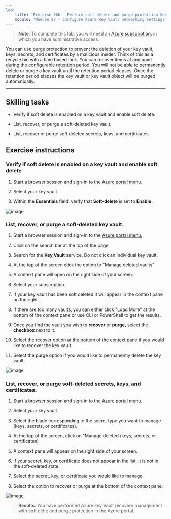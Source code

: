 ```yaml
---
lab:
    title: 'Exercise 06b - Perform soft-delete and purge protection key vault recovery'    
    module: 'Module 07 - Configure Azure Key Vault networking settings'
---
```



>**Note**: To complete this lab, you will need an [Azure subscription.](https://azure.microsoft.com/en-us/free/?azure-portal=true) in which you have administrative access. 


You can use purge protection to prevent the deletion of your key vault, keys, secrets, and certificates by a malicious insider. Think of this as a recycle bin with a time based lock. You can recover items at any point during the configurable retention period. You will not be able to permanently delete or purge a key vault until the retention period elapses. Once the retention period elapses the key vault or key vault object will be purged automatically.

---

## Skilling tasks

- Verify if soft delete is enabled on a key vault and enable soft delete.

- List, recover, or purge a soft-deleted key vault.

- List, recover or purge soft deleted secrets, keys, and certificates.

## Exercise instructions 

### Verify if soft delete is enabled on a key vault and enable soft delete

1. Start a browser session and sign-in to the [Azure portal menu.](https://portal.azure.com/)
   
2. Select your key vault.

3. Within the **Essentials** field, verify that **Soft-delete** is set to **Enable.**

![image](https://github.com/MicrosoftLearning/Secure-Azure-services-and-workloads-with-Microsoft-Cloud-Security-Benchmark/assets/91347931/06131a60-7f00-4764-a424-87ea41a78394)


### List, recover, or purge a soft-deleted key vault.

1. Start a browser session and sign-in to the [Azure portal menu.](https://portal.azure.com/)
   
2. Click on the search bar at the top of the page.

3. Search for the **Key Vault** service. Do not click an individual key vault.

4. At the top of the screen click the option to "Manage deleted vaults"

5. A context pane will open on the right side of your screen.

6. Select your subscription.

7. If your key vault has been soft deleted it will appear in the context pane on the right.

8. If there are too many vaults, you can either click "Load More" at the bottom of the context pane or use CLI or PowerShell to get the results.

9. Once you find the vault you wish to **recover** or **purge,** select the **checkbox** next to it.

10. Select the recover option at the bottom of the context pane if you would like to recover the key vault.

11. Select the purge option if you would like to permanently delete the key vault.

![image](https://github.com/MicrosoftLearning/Secure-Azure-services-and-workloads-with-Microsoft-Cloud-Security-Benchmark/assets/91347931/f41c0673-3832-4d3f-8b05-48e46e6c2282)


### List, recover, or purge soft-deleted secrets, keys, and certificates.

1. Start a browser session and sign-in to the [Azure portal menu.](https://portal.azure.com/)
   
2. Select your key vault.

3. Select the blade corresponding to the secret type you want to manage (keys, secrets, or certificates).

4. At the top of the screen, click on "Manage deleted (keys, secrets, or certificates)

5. A context pane will appear on the right side of your screen.

6. If your secret, key, or certificate does not appear in the list, it is not in the soft-deleted state.

7. Select the secret, key, or certificate you would like to manage.

8. Select the option to recover or purge at the bottom of the context pane.

![image](https://github.com/MicrosoftLearning/Secure-Azure-services-and-workloads-with-Microsoft-Cloud-Security-Benchmark/assets/91347931/dab95f78-1642-4883-b56f-70e1e5320d45)


  > **Results**: You have performed Azure key Vault recovery management with soft delte and purge protection in the Azure portal.
